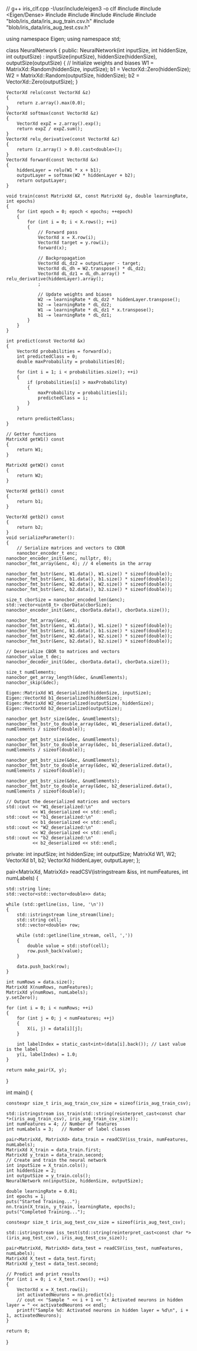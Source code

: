 // g++ iris_clf.cpp -I/usr/include/eigen3  -o clf
#include <iostream>
#include <Eigen/Dense>
#include <vector>
#include <fstream>
#include <sstream>
#include <string>
#include "blob/iris_data/iris_aug_train.csv.h"
#include "blob/iris_data/iris_aug_test.csv.h"

using namespace Eigen;
using namespace std;

class NeuralNetwork
{
public:
    NeuralNetwork(int inputSize, int hiddenSize, int outputSize)
        : inputSize(inputSize), hiddenSize(hiddenSize), outputSize(outputSize)
    {
        // Initialize weights and biases
        W1 = MatrixXd::Random(hiddenSize, inputSize);
        b1 = VectorXd::Zero(hiddenSize);
        W2 = MatrixXd::Random(outputSize, hiddenSize);
        b2 = VectorXd::Zero(outputSize);
    }

    VectorXd relu(const VectorXd &z)
    {
        return z.array().max(0.0);
    }
    VectorXd softmax(const VectorXd &z)
    {
        VectorXd expZ = z.array().exp();
        return expZ / expZ.sum();
    }
    VectorXd relu_derivative(const VectorXd &z)
    {
        return (z.array() > 0.0).cast<double>();
    }
    VectorXd forward(const VectorXd &x)
    {
        hiddenLayer = relu(W1 * x + b1);
        outputLayer = softmax(W2 * hiddenLayer + b2);
        return outputLayer;
    }

    void train(const MatrixXd &X, const MatrixXd &y, double learningRate, int epochs)
    {
        for (int epoch = 0; epoch < epochs; ++epoch)
        {
            for (int i = 0; i < X.rows(); ++i)
            {
                // Forward pass
                VectorXd x = X.row(i);
                VectorXd target = y.row(i);
                forward(x);

                // Backpropagation
                VectorXd dL_dz2 = outputLayer - target;
                VectorXd dL_dh = W2.transpose() * dL_dz2;
                VectorXd dL_dz1 = dL_dh.array() * relu_derivative(hiddenLayer).array();
                ;

                // Update weights and biases
                W2 -= learningRate * dL_dz2 * hiddenLayer.transpose();
                b2 -= learningRate * dL_dz2;
                W1 -= learningRate * dL_dz1 * x.transpose();
                b1 -= learningRate * dL_dz1;
            }
        }
    }

    int predict(const VectorXd &x)
    {
        VectorXd probabilities = forward(x);
        int predictedClass = 0;
        double maxProbability = probabilities[0];

        for (int i = 1; i < probabilities.size(); ++i)
        {
            if (probabilities[i] > maxProbability)
            {
                maxProbability = probabilities[i];
                predictedClass = i;
            }
        }

        return predictedClass;
    }

    // Getter functions
    MatrixXd getW1() const
    {
        return W1;
    }

    MatrixXd getW2() const
    {
        return W2;
    }

    VectorXd getb1() const
    {
        return b1;
    }

    VectorXd getb2() const
    {
        return b2;
    }
    void serializeParameter():
    {
        // Serialize matrices and vectors to CBOR
        nanocbor_encoder_t enc;
    nanocbor_encoder_init(&enc, nullptr, 0);
    nanocbor_fmt_array(&enc, 4); // 4 elements in the array

    nanocbor_fmt_bstr(&enc, W1.data(), W1.size() * sizeof(double));
    nanocbor_fmt_bstr(&enc, b1.data(), b1.size() * sizeof(double));
    nanocbor_fmt_bstr(&enc, W2.data(), W2.size() * sizeof(double));
    nanocbor_fmt_bstr(&enc, b2.data(), b2.size() * sizeof(double));

    size_t cborSize = nanocbor_encoded_len(&enc);
    std::vector<uint8_t> cborData(cborSize);
    nanocbor_encoder_init(&enc, cborData.data(), cborData.size());

    nanocbor_fmt_array(&enc, 4);
    nanocbor_fmt_bstr(&enc, W1.data(), W1.size() * sizeof(double));
    nanocbor_fmt_bstr(&enc, b1.data(), b1.size() * sizeof(double));
    nanocbor_fmt_bstr(&enc, W2.data(), W2.size() * sizeof(double));
    nanocbor_fmt_bstr(&enc, b2.data(), b2.size() * sizeof(double));

    // Deserialize CBOR to matrices and vectors
    nanocbor_value_t dec;
    nanocbor_decoder_init(&dec, cborData.data(), cborData.size());

    size_t numElements;
    nanocbor_get_array_length(&dec, &numElements);
    nanocbor_skip(&dec);

    Eigen::MatrixXd W1_deserialized(hiddenSize, inputSize);
    Eigen::VectorXd b1_deserialized(hiddenSize);
    Eigen::MatrixXd W2_deserialized(outputSize, hiddenSize);
    Eigen::VectorXd b2_deserialized(outputSize);

    nanocbor_get_bstr_size(&dec, &numElements);
    nanocbor_fmt_bstr_to_double_array(&dec, W1_deserialized.data(), numElements / sizeof(double));

    nanocbor_get_bstr_size(&dec, &numElements);
    nanocbor_fmt_bstr_to_double_array(&dec, b1_deserialized.data(), numElements / sizeof(double));

    nanocbor_get_bstr_size(&dec, &numElements);
    nanocbor_fmt_bstr_to_double_array(&dec, W2_deserialized.data(), numElements / sizeof(double));

    nanocbor_get_bstr_size(&dec, &numElements);
    nanocbor_fmt_bstr_to_double_array(&dec, b2_deserialized.data(), numElements / sizeof(double));

    // Output the deserialized matrices and vectors
    std::cout << "W1_deserialized:\n"
              << W1_deserialized << std::endl;
    std::cout << "b1_deserialized:\n"
              << b1_deserialized << std::endl;
    std::cout << "W2_deserialized:\n"
              << W2_deserialized << std::endl;
    std::cout << "b2_deserialized:\n"
              << b2_deserialized << std::endl;

private:
    int inputSize;
    int hiddenSize;
    int outputSize;
    MatrixXd W1, W2;
    VectorXd b1, b2;
    VectorXd hiddenLayer, outputLayer;
};

pair<MatrixXd, MatrixXd> readCSV(istringstream &iss, int numFeatures, int numLabels)
{

    std::string line;
    std::vector<std::vector<double>> data;

    while (std::getline(iss, line, '\n'))
    {
        std::istringstream line_stream(line);
        std::string cell;
        std::vector<double> row;

        while (std::getline(line_stream, cell, ','))
        {
            double value = std::stof(cell);
            row.push_back(value);
        }

        data.push_back(row);
    }

    int numRows = data.size();
    MatrixXd X(numRows, numFeatures);
    MatrixXd y(numRows, numLabels);
    y.setZero();

    for (int i = 0; i < numRows; ++i)
    {
        for (int j = 0; j < numFeatures; ++j)
        {
            X(i, j) = data[i][j];
        }

        int labelIndex = static_cast<int>(data[i].back()); // Last value is the label
        y(i, labelIndex) = 1.0;
    }

    return make_pair(X, y);
}

int main()
{

    constexpr size_t iris_aug_train_csv_size = sizeof(iris_aug_train_csv);

    std::istringstream iss_train(std::string(reinterpret_cast<const char *>(iris_aug_train_csv), iris_aug_train_csv_size));
    int numFeatures = 4; // Number of features
    int numLabels = 3;   // Number of label classes

    pair<MatrixXd, MatrixXd> data_train = readCSV(iss_train, numFeatures, numLabels);
    MatrixXd X_train = data_train.first;
    MatrixXd y_train = data_train.second;
    // Create and train the neural network
    int inputSize = X_train.cols();
    int hiddenSize = 2;
    int outputSize = y_train.cols();
    NeuralNetwork nn(inputSize, hiddenSize, outputSize);

    double learningRate = 0.01;
    int epochs = 1;
    puts("Started Training...");
    nn.train(X_train, y_train, learningRate, epochs);
    puts("Completed Training...");

    constexpr size_t iris_aug_test_csv_size = sizeof(iris_aug_test_csv);

    std::istringstream iss_test(std::string(reinterpret_cast<const char *>(iris_aug_test_csv), iris_aug_test_csv_size));

    pair<MatrixXd, MatrixXd> data_test = readCSV(iss_test, numFeatures, numLabels);
    MatrixXd X_test = data_test.first;
    MatrixXd y_test = data_test.second;

    // Predict and print results
    for (int i = 0; i < X_test.rows(); ++i)
    {
        VectorXd x = X_test.row(i);
        int activatedNeurons = nn.predict(x);
        // cout << "Sample " << i + 1 << ": Activated neurons in hidden layer = " << activatedNeurons << endl;
        printf("Sample %d: Activated neurons in hidden layer = %d\n", i + 1, activatedNeurons);
    }

    return 0;
}
